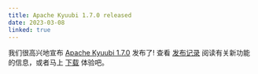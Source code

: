 ```yaml
---
title: Apache Kyuubi 1.7.0 released
date: 2023-03-08
linked: true
---
```

<!---
  Licensed under the Apache License, Version 2.0 (the "License");
  you may not use this file except in compliance with the License.
  You may obtain a copy of the License at

   http://www.apache.org/licenses/LICENSE-2.0

  Unless required by applicable law or agreed to in writing, software
  distributed under the License is distributed on an "AS IS" BASIS,
  WITHOUT WARRANTIES OR CONDITIONS OF ANY KIND, either express or implied.
  See the License for the specific language governing permissions and
  limitations under the License. See accompanying LICENSE file.
-->

我们很高兴地宣布 [Apache Kyuubi 1.7.0](/zh/release/1.7.0.html) 发布了! 查看 [发布记录](/zh/release/1.7.0.html) 阅读有关新功能的信息，或者马上 [下载](/zh/releases.html) 体验吧。
